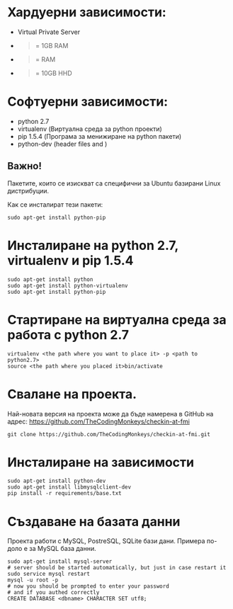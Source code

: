 # Хардуерни зависимости:
* Virtual Private Server
* >= 1GB RAM
* >= RAM
* >= 10GB HHD

# Софтуерни зависимости:
* python 2.7
* virtualenv (Виртуална среда за python проекти)
* pip 1.5.4 (Програма за менижиране на python пакети)
* python-dev (header files and )

## Важно!
Пакетите, които се изискват са специфични за Ubuntu базирани Linux дистрибуции.  

Как се инсталират тези пакети:
```
sudo apt-get install python-pip
```

# Инсталиране на python 2.7, virtualenv и pip 1.5.4
```
sudo apt-get install python
sudo apt-get install python-virtualenv
sudo apt-get install python-pip
```

# Стартиране на виртуална среда за работа с python 2.7
```
virtualenv <the path where you want to place it> -p <path to python2.7>
source <the path where you placed it>bin/activate
```

# Свалане на проекта.
Най-новата версия на проекта може да бъде намерена в GitHub на адрес: https://github.com/TheCodingMonkeys/checkin-at-fmi
```
git clone https://github.com/TheCodingMonkeys/checkin-at-fmi.git
```

# Инсталиране на зависимости
```
sudo apt-get install python-dev
sudo apt-get install libmysqlclient-dev
pip install -r requirements/base.txt
```

# Създаване на базата данни
Проекта работи с MySQL, PostreSQL, SQLite бази дани. Примера по-доло е за MySQL база данни.

```
sudo apt-get install mysql-server
# server should be started automatically, but just in case restart it
sudo service mysql restart
mysql -u root -p
# now you should be prompted to enter your password
# and if you authed correctly
CREATE DATABASE <dbname> CHARACTER SET utf8;
```
